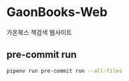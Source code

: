 # GaonBooks-Web
가온북스 책검색 웹사이트

## pre-commit run

```bash
pipenv run pre-commit run --all-files
```
